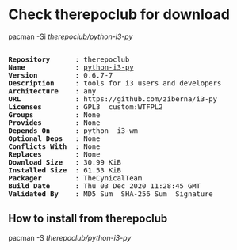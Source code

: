 # Check therepoclub for download

        
pacman -Si *therepoclub/python-i3-py*

<div class="highlight"><pre class="highlight"><text>
<b>Repository</b>      : therepoclub
<b>Name</b>            : <a href='../../x86_64/python-i3-py-0.6.7-7-any.pkg.tar.zst'>python-i3-py</a>
<b>Version</b>         : 0.6.7-7
<b>Description</b>     : tools for i3 users and developers
<b>Architecture</b>    : any
<b>URL</b>             : https://github.com/ziberna/i3-py
<b>Licenses</b>        : GPL3  custom:WTFPL2
<b>Groups</b>          : None
<b>Provides</b>        : None
<b>Depends On</b>      : python  i3-wm
<b>Optional Deps</b>   : None
<b>Conflicts With</b>  : None
<b>Replaces</b>        : None
<b>Download Size</b>   : 30.99 KiB
<b>Installed Size</b>  : 61.53 KiB
<b>Packager</b>        : TheCynicalTeam <wayne6324@gmail.com>
<b>Build Date</b>      : Thu 03 Dec 2020 11:28:45 GMT
<b>Validated By</b>    : MD5 Sum  SHA-256 Sum  Signature
</text></pre></div>

## How to install from therepoclub

        
pacman -S *therepoclub/python-i3-py*
